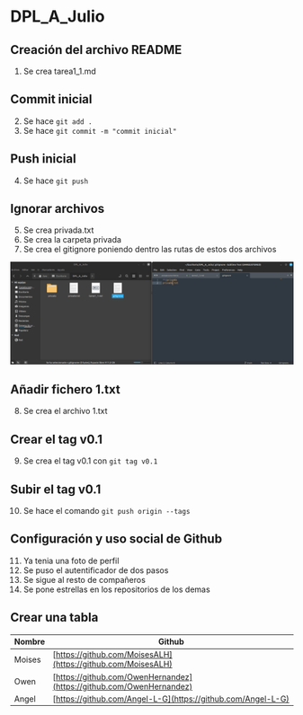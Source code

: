 # DPL_A_Julio

## Creación del archivo README		 
1. Se crea tarea1_1.md

## Commit inicial		
2. Se hace ```git add .```
3. Se hace ```git commit -m "commit inicial"```

## Push inicial		
4. Se hace ```git push```

## Ignorar archivos		
5. Se crea privada.txt
6. Se crea la carpeta privada
7. Se crea el gitignore poniendo dentro las rutas de estos dos archivos

![Image](./images/gitignore.png)

## Añadir fichero 1.txt
8. Se crea el archivo 1.txt

## Crear el tag v0.1
9. Se crea el tag v0.1 con ```git tag v0.1```

## Subir el tag v0.1
10. Se hace el comando ```git push origin --tags```

## Configuración y uso social de Github
11. Ya tenia una foto de perfil
12. Se puso el autentificador de dos pasos
13. Se sigue al resto de compañeros
14. Se pone estrellas en los repositorios de los demas

## Crear una tabla

| Nombre | Github  |
|--------|---------|
| Moises | [https://github.com/MoisesALH](https://github.com/MoisesALH) |
| Owen   | [https://github.com/OwenHernandez](https://github.com/OwenHernandez) |
| Angel  | [https://github.com/Angel-L-G](https://github.com/Angel-L-G) |